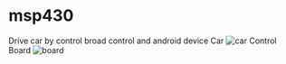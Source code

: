 # msp430
Drive car by control broad control and android device
Car
![car](https://user-images.githubusercontent.com/47490501/52680720-1a8e0800-2f6c-11e9-95e8-c6e613705779.jpg)
Control Board
![board](https://user-images.githubusercontent.com/47490501/52681252-c2580580-2f6d-11e9-9848-0242e74021b6.jpg)

